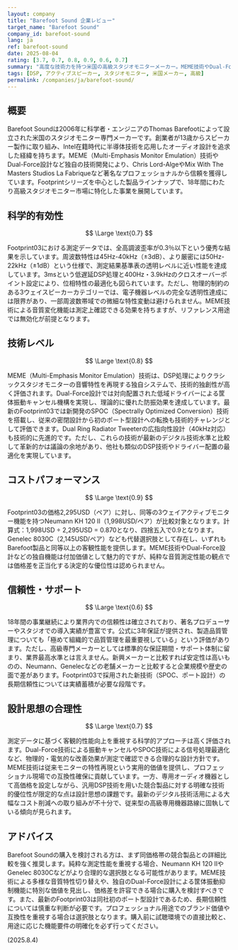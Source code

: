 ```yaml
---
layout: company
title: "Barefoot Sound 企業レビュー"
target_name: "Barefoot Sound"
company_id: barefoot-sound
lang: ja
ref: barefoot-sound
date: 2025-08-04
rating: [3.7, 0.7, 0.8, 0.9, 0.6, 0.7]
summary: "高度な技術力を持つ米国の高級スタジオモニターメーカー。MEME技術やDual-Force設計などの独自技術で業界内での評価は高いが、代替品との価格差が小さくコストパフォーマンスは標準的。"
tags: [DSP, アクティブスピーカー, スタジオモニター, 米国メーカー, 高級]
permalink: /companies/ja/barefoot-sound/
---
```

## 概要

Barefoot Soundは2006年に科学者・エンジニアのThomas Barefootによって設立された米国のスタジオモニター専門メーカーです。創業者が13歳からスピーカー製作に取り組み、Intel在籍時代に半導体技術を応用したオーディオ設計を追求した経緯を持ちます。MEME（Multi-Emphasis Monitor Emulation）技術やDual-Force設計など独自の技術開発により、Chris Lord-AlgeやMix With The Masters Studios La Fabriqueなど著名なプロフェッショナルから信頼を獲得しています。Footprintシリーズを中心とした製品ラインナップで、18年間にわたり高級スタジオモニター市場に特化した事業を展開しています。

## 科学的有効性

$$ \Large \text{0.7} $$

Footprint03における測定データでは、全高調波歪率が0.3％以下という優秀な結果を示しています。周波数特性は45Hz-40kHz（±3dB）、より厳密には50Hz-22kHz（±1dB）という仕様で、測定結果基準表の透明レベルに近い性能を達成しています。3msという低遅延DSP処理と400Hz・3.9kHzのクロスオーバーポイント設定により、位相特性の最適化も図られています。ただし、物理的制約のある3ウェイスピーカーカテゴリーでは、電子機器レベルの完全な透明性達成には限界があり、一部周波数帯域での微細な特性変動は避けられません。MEME技術による音質変化機能は測定上確認できる効果を持ちますが、リファレンス用途では無効化が前提となります。

## 技術レベル

$$ \Large \text{0.8} $$

MEME（Multi-Emphasis Monitor Emulation）技術は、DSP処理によりクラシックスタジオモニターの音響特性を再現する独自システムで、技術的独創性が高く評価されます。Dual-Force設計では対向配置された低域ドライバーによる筐体振動キャンセル機構を実現し、理論的に優れた防振効果を達成しています。最新のFootprint03では新開発のSPOC（Spectrally Optimized Conversion）技術を搭載し、従来の密閉設計から初のポート型設計への転換も技術的チャレンジとして評価できます。Dual Ring Radiator Tweeterの広指向性設計（40kHz対応）も技術的に先進的です。ただし、これらの技術が最新のデジタル技術水準と比較して革新的かは議論の余地があり、他社も類似のDSP技術やドライバー配置の最適化を実現しています。

## コストパフォーマンス

$$ \Large \text{0.9} $$

Footprint03の価格2,295USD（ペア）に対し、同等の3ウェイアクティブモニター機能を持つNeumann KH 120 II（1,998USD/ペア）が比較対象となります。計算式：1,998USD ÷ 2,295USD = 0.870となり、四捨五入で0.9となります。Genelec 8030C（2,145USD/ペア）なども代替選択肢として存在し、いずれもBarefoot製品と同等以上の客観性能を提供します。MEME技術やDual-Force設計などの独自機能は付加価値として魅力的ですが、純粋な音質測定性能の観点では価格差を正当化する決定的な優位性は認められません。

## 信頼性・サポート

$$ \Large \text{0.6} $$

18年間の事業継続により業界内での信頼性は確立されており、著名プロデューサーやスタジオでの導入実績が豊富です。公式に3年保証が提供され、製造品質管理についても「極めて組織的で品質管理を最重要視している」という評価があります。ただし、高級専門メーカーとしては標準的な保証期間・サポート体制に留まり、業界最高水準とは言えません。新興メーカーと比較すれば安定性は高いものの、Neumann、Genelecなどの老舗メーカーと比較すると企業規模や歴史の面で差があります。Footprint03で採用された新技術（SPOC、ポート設計）の長期信頼性については実績蓄積が必要な段階です。

## 設計思想の合理性

$$ \Large \text{0.7} $$

測定データに基づく客観的性能向上を重視する科学的アプローチは高く評価されます。Dual-Force技術による振動キャンセルやSPOC技術による信号処理最適化など、物理的・電気的な改善効果が測定で確認できる合理的な設計方針です。MEME技術は従来モニターの特性再現という実用的価値を提供し、プロフェッショナル現場での互換性確保に貢献しています。一方、専用オーディオ機器として高価格を設定しながら、汎用DSP技術を用いた競合製品に対する明確な技術的優位性が限定的な点は設計思想の課題です。最新のデジタル技術活用による大幅なコスト削減への取り組みが不十分で、従来型の高級専用機器路線に固執している傾向が見られます。

## アドバイス

Barefoot Soundの購入を検討される方は、まず同価格帯の競合製品との詳細比較を強く推奨します。純粋な測定性能を重視する場合、Neumann KH 120 IIやGenelec 8030Cなどがより合理的な選択肢となる可能性があります。MEME技術による多様な音質特性切り替えや、独自のDual-Force設計による筐体振動抑制機能に特別な価値を見出し、価格差を許容できる場合に購入を検討すべきです。また、最新のFootprint03は同社初のポート型設計であるため、長期信頼性については慎重な判断が必要です。プロフェッショナル用途でのブランド価値や互換性を重視する場合は選択肢となります。購入前に試聴環境での直接比較と、用途に応じた機能要件の明確化を必ず行ってください。

(2025.8.4)

